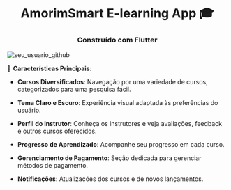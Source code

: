 <h1 align="center">AmorimSmart E-learning App 🎓</h1>
<h3 align="center">Construído com Flutter</h3>

<p align="left"> <img src="https://komarev.com/ghpvc/?username=seu_usuario_github&label=Profile%20views&color=0e75b6&style=flat" alt="seu_usuario_github" /> </p>

🌟 **Características Principais**:

- **Cursos Diversificados**: Navegação por uma variedade de cursos, categorizados para uma pesquisa fácil.
  
- **Tema Claro e Escuro**: Experiência visual adaptada às preferências do usuário.
  
- **Perfil do Instrutor**: Conheça os instrutores e veja avaliações, feedback e outros cursos oferecidos.
  
- **Progresso de Aprendizado**: Acompanhe seu progresso em cada curso.
  
- **Gerenciamento de Pagamento**: Seção dedicada para gerenciar métodos de pagamento.
  
- **Notificações**: Atualizações dos cursos e de novos lançamentos.
